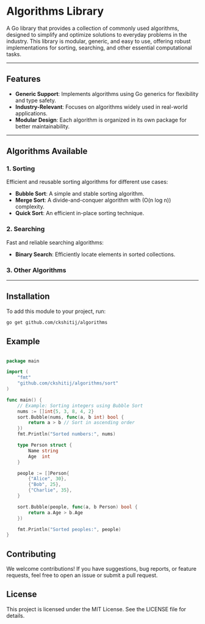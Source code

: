 # Algorithms Library

A Go library that provides a collection of commonly used algorithms, designed to simplify and optimize solutions to everyday problems in the industry. This library is modular, generic, and easy to use, offering robust implementations for sorting, searching, and other essential computational tasks.

---

## Features

- **Generic Support**: Implements algorithms using Go generics for flexibility and type safety.
- **Industry-Relevant**: Focuses on algorithms widely used in real-world applications.
- **Modular Design**: Each algorithm is organized in its own package for better maintainability.

---

## Algorithms Available

### 1. Sorting
Efficient and reusable sorting algorithms for different use cases:
- **Bubble Sort**: A simple and stable sorting algorithm.
- **Merge Sort**: A divide-and-conquer algorithm with \(O(n log n)\) complexity.
- **Quick Sort**: An efficient in-place sorting technique.

### 2. Searching
Fast and reliable searching algorithms:
- **Binary Search**: Efficiently locate elements in sorted collections.

### 3. Other Algorithms

---

## Installation

To add this module to your project, run:

```bash
go get github.com/ckshitij/algorithms
```

## Example 

```go

package main

import (
	"fmt"
	"github.com/ckshitij/algorithms/sort"
)

func main() {
	// Example: Sorting integers using Bubble Sort
	nums := []int{5, 3, 8, 4, 2}
	sort.Bubble(nums, func(a, b int) bool {
		return a > b // Sort in ascending order
	})
	fmt.Println("Sorted numbers:", nums)

    type Person struct {
        Name string
        Age  int
    }

    people := []Person{
        {"Alice", 30},
        {"Bob", 25},
        {"Charlie", 35},
    }

    sort.Bubble(people, func(a, b Person) bool {
        return a.Age > b.Age
    })

    fmt.Println("Sorted peoples:", people)
}
```

## Contributing
We welcome contributions! If you have suggestions, bug reports, or feature requests, feel free to open an issue or submit a pull request.

## License
This project is licensed under the MIT License. See the LICENSE file for details.
